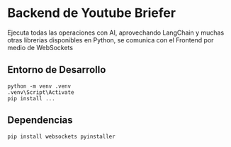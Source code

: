 # Backend de Youtube Briefer

Ejecuta todas las operaciones con AI, aprovechando LangChain y muchas otras librerias disponibles en Python, se comunica con el Frontend por medio de WebSockets

## Entorno de Desarrollo
```
python -m venv .venv
.venv\Script\Activate
pip install ...
```
## Dependencias

`pip install websockets pyinstaller`

